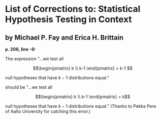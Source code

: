 # List of Corrections to: Statistical Hypothesis Testing in Context
## by Michael P. Fay and Erica H. Brittain


  **p. 206, line -9:** 
   
   The expression
   "...we test all
   
```math
\begin{pmatrix}
k \\
k-1
\end{pmatrix}
= k-1 
```

null hypotheses that have $k-1$ distributions equal."

should be
"...we test all   

```math
\begin{pmatrix}
k \\
k-1
\end{pmatrix}
= k
```

null hypotheses that have $k-1$ distributions equal." (Thanks to Pekka Pere of Aalto University for catching this error.)
